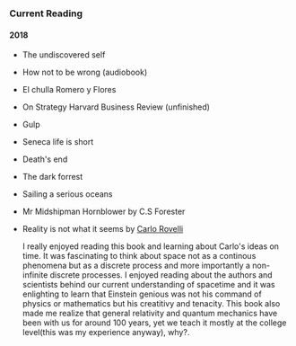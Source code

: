 ### Current Reading
#### 2018 
- The undiscovered self
- How not to be wrong (audiobook)
- El chulla Romero y Flores
- On Strategy Harvard Business Review (unfinished)
- Gulp
- Seneca life is short
- Death's end
- The dark forrest 
- Sailing a serious oceans
- Mr Midshipman Hornblower by C.S Forester
- Reality is not what it seems by [Carlo Rovelli](https://www.goodreads.com/author/show/108952.Carlo_Rovelli)

    I really enjoyed reading this book and learning about Carlo's ideas on time. It was fascinating to think about space not as a continous phenomena but as a discrete process and more importantly a non-infinite discrete processes. I enjoyed reading about the authors and scientists behind our current understanding of spacetime and it was enlighting to learn that Einstein genious was not his command of physics or mathematics but his creatitivy and tenacity. This book also made me realize that general relativity and quantum mechanics have been with us for around 100 years, yet we teach it mostly at the college level(this was my experience anyway), why?.
